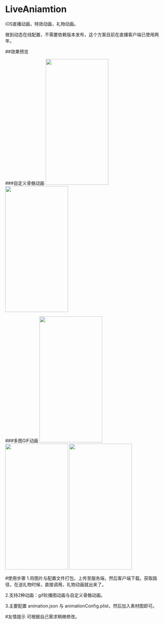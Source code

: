 # LiveAniamtion
iOS直播动画，特效动画，礼物动画。

做到动态在线配置，不需要依赖版本发布，这个方案目前在直播客户端已使用两年。


##效果预览

###自定义骨骼动画
<img src="https://github.com/luoxiao/LiveAniamtion/blob/master/scrrenshot/%E5%B2%9B%E5%B1%BF.gif?raw=true" width=200 height=400 />
<img src="https://github.com/luoxiao/LiveAniamtion/blob/master/scrrenshot/%E9%82%AE%E8%BD%AE.gif?raw=true?raw=true" width=200 height=400 />

###多图GIF动画
<img src="https://github.com/luoxiao/LiveAniamtion/blob/master/scrrenshot/%E5%B7%A7%E5%85%8B%E5%8A%9B.gif?raw=true?raw=true?raw=true" width=200 height=400 />
<img src="https://github.com/luoxiao/LiveAniamtion/blob/master/scrrenshot/%E8%89%B2%E7%9C%AF%E7%9C%AF.gif?raw=true?raw=true?raw=true" width=200 height=400 />
<img src="https://github.com/luoxiao/LiveAniamtion/blob/master/scrrenshot/%E6%A1%83%E8%8A%B1.gif?raw=true?raw=true?raw=true?raw=true" width=200 height=400 />


#使用步骤
1.将图片与配置文件打包，上传至服务端，然后客户端下载。获取路径，在送礼物时候，直接调用，礼物动画就出来了。

2.支持2种动画：gif轮播图动画与自定义骨骼动画。

3.主要配置 animation.json 与 animationConfig.plist，然后加入素材图即可。

#友情提示
可根据自己需求稍微修改。
